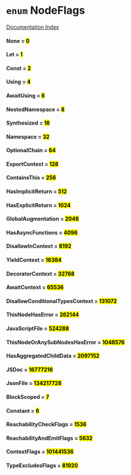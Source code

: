 # `enum` NodeFlags

[Documentation Index](../README.md)

#### None = <mark>0</mark>



#### Let = <mark>1</mark>



#### Const = <mark>2</mark>



#### Using = <mark>4</mark>



#### AwaitUsing = <mark>6</mark>



#### NestedNamespace = <mark>8</mark>



#### Synthesized = <mark>16</mark>



#### Namespace = <mark>32</mark>



#### OptionalChain = <mark>64</mark>



#### ExportContext = <mark>128</mark>



#### ContainsThis = <mark>256</mark>



#### HasImplicitReturn = <mark>512</mark>



#### HasExplicitReturn = <mark>1024</mark>



#### GlobalAugmentation = <mark>2048</mark>



#### HasAsyncFunctions = <mark>4096</mark>



#### DisallowInContext = <mark>8192</mark>



#### YieldContext = <mark>16384</mark>



#### DecoratorContext = <mark>32768</mark>



#### AwaitContext = <mark>65536</mark>



#### DisallowConditionalTypesContext = <mark>131072</mark>



#### ThisNodeHasError = <mark>262144</mark>



#### JavaScriptFile = <mark>524288</mark>



#### ThisNodeOrAnySubNodesHasError = <mark>1048576</mark>



#### HasAggregatedChildData = <mark>2097152</mark>



#### JSDoc = <mark>16777216</mark>



#### JsonFile = <mark>134217728</mark>



#### BlockScoped = <mark>7</mark>



#### Constant = <mark>6</mark>



#### ReachabilityCheckFlags = <mark>1536</mark>



#### ReachabilityAndEmitFlags = <mark>5632</mark>



#### ContextFlags = <mark>101441536</mark>



#### TypeExcludesFlags = <mark>81920</mark>



